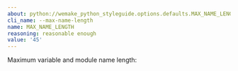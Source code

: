 ```yaml
---
about: python://wemake_python_styleguide.options.defaults.MAX_NAME_LENGTH
cli_name: --max-name-length
name: MAX_NAME_LENGTH
reasoning: reasonable enough
value: '45'
---
```


Maximum variable and module name length:
